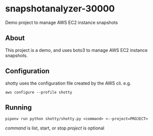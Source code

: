 # snapshotanalyzer-30000

Demo project to manage AWS EC2 instance snapshots

## About

This project is a demo, and uses boto3 to manage AWS EC2 instance snapshots.

## Configuration

shotty uses the configuration file created by the AWS cli. e.g.

`aws configure --profile shotty`

## Running

`pipenv run python shotty/shotty.py <command> <--project=PROJECT>`

*command* is list, start, or stop
*project* is optional
